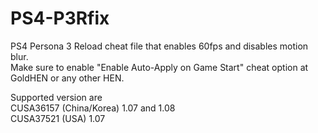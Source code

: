 # PS4-P3Rfix
PS4 Persona 3 Reload cheat file that enables 60fps and disables motion blur.  
Make sure to enable "Enable Auto-Apply on Game Start" cheat option at GoldHEN or any other HEN.  

Supported version are  
CUSA36157 (China/Korea) 1.07 and 1.08  
CUSA37521 (USA) 1.07  
  
